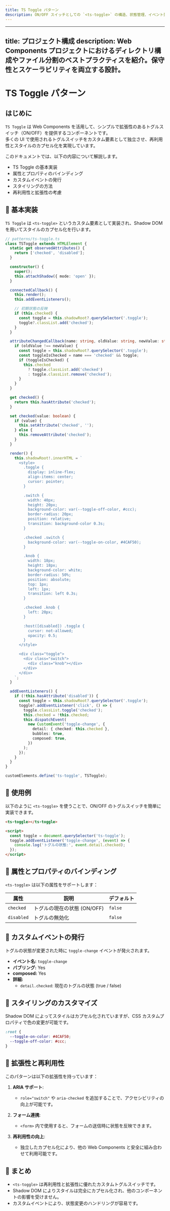 ```yaml
---
title: TS Toggle パターン
description: ON/OFF スイッチとしての `<ts-toggle>` の構造、状態管理、イベント発火、テーマカスタマイズ、アクセシビリティを含めた設計を解説。
---
```

---
title: プロジェクト構成
description: Web Components プロジェクトにおけるディレクトリ構成やファイル分割のベストプラクティスを紹介。保守性とスケーラビリティを両立する設計。
---

# TS Toggle パターン

## はじめに
`TS Toggle` は Web Components を活用して、シンプルで拡張性のあるトグルスイッチ（ON/OFF）を提供するコンポーネントです。  
多くの UI で使用されるトグルスイッチをカスタム要素として独立させ、再利用性とスタイルのカプセル化を実現しています。

このドキュメントでは、以下の内容について解説します。

- TS Toggle の基本実装
- 属性とプロパティのバインディング
- カスタムイベントの発行
- スタイリングの方法
- 再利用性と拡張性の考慮


## 🔹 基本実装
`TS Toggle` は `<ts-toggle>` というカスタム要素として実装され、Shadow DOM を用いてスタイルのカプセル化を行います。

```typescript
// patterns/ts-toggle.ts
class TSToggle extends HTMLElement {
  static get observedAttributes() {
    return ['checked', 'disabled'];
  }

  constructor() {
    super();
    this.attachShadow({ mode: 'open' });
  }

  connectedCallback() {
    this.render();
    this.addEventListeners();

    // 初期状態の反映
    if (this.checked) {
      const toggle = this.shadowRoot?.querySelector('.toggle');
      toggle?.classList.add('checked');
    }
  }

  attributeChangedCallback(name: string, oldValue: string, newValue: string) {
    if (oldValue !== newValue) {
      const toggle = this.shadowRoot?.querySelector('.toggle');
      const toggleIsChecked = name === 'checked' && toggle;
      if (toggleIsChecked) {
        this.checked
          ? toggle.classList.add('checked')
          : toggle.classList.remove('checked');
      }
    }
  }

  get checked() {
    return this.hasAttribute('checked');
  }

  set checked(value: boolean) {
    if (value) {
      this.setAttribute('checked', '');
    } else {
      this.removeAttribute('checked');
    }
  }

  render() {
    this.shadowRoot!.innerHTML = `
      <style>
        .toggle {
          display: inline-flex;
          align-items: center;
          cursor: pointer;
        }

        .switch {
          width: 40px;
          height: 20px;
          background-color: var(--toggle-off-color, #ccc);
          border-radius: 20px;
          position: relative;
          transition: background-color 0.3s;
        }

        .checked .switch {
          background-color: var(--toggle-on-color, #4CAF50);
        }

        .knob {
          width: 18px;
          height: 18px;
          background-color: white;
          border-radius: 50%;
          position: absolute;
          top: 1px;
          left: 1px;
          transition: left 0.3s;
        }

        .checked .knob {
          left: 20px;
        }

        :host([disabled]) .toggle {
          cursor: not-allowed;
          opacity: 0.5;
        }
      </style>

      <div class="toggle">
        <div class="switch">
          <div class="knob"></div>
        </div>
      </div>
    `;
  }

  addEventListeners() {
    if (!this.hasAttribute('disabled')) {
      const toggle = this.shadowRoot?.querySelector('.toggle');
      toggle?.addEventListener('click', () => {
        toggle.classList.toggle('checked');
        this.checked = !this.checked;
        this.dispatchEvent(
          new CustomEvent('toggle-change', {
            detail: { checked: this.checked },
            bubbles: true,
            composed: true,
          })
        );
      });
    }
  }
}

customElements.define('ts-toggle', TSToggle);

```


## 🔹 使用例
以下のように `<ts-toggle>` を使うことで、ON/OFF のトグルスイッチを簡単に実装できます。

```html
<ts-toggle></ts-toggle>

<script>
  const toggle = document.querySelector('ts-toggle');
  toggle.addEventListener('toggle-change', (event) => {
    console.log('トグルの状態:', event.detail.checked);
  });
</script>
```


## 🔹 属性とプロパティのバインディング
`<ts-toggle>` は以下の属性をサポートします：

| 属性         | 説明                         | デフォルト |
|--------------|----------------------------|-----------|
| `checked`   | トグルの現在の状態 (ON/OFF)   | `false`   |
| `disabled`  | トグルの無効化               | `false`   |


## 🔹 カスタムイベントの発行
トグルの状態が変更された時に `toggle-change` イベントが発火されます。

- **イベント名:** `toggle-change`
- **バブリング:** Yes
- **composed:** Yes
- **詳細:** 
  - `detail.checked`: 現在のトグルの状態 (true / false)


## 🔹 スタイリングのカスタマイズ
Shadow DOM によってスタイルはカプセル化されていますが、CSS カスタムプロパティで色の変更が可能です。

```css
:root {
  --toggle-on-color: #4CAF50;
  --toggle-off-color: #ccc;
}
```


## 🔹 拡張性と再利用性
このパターンは以下の拡張性を持っています：

1. **ARIA サポート**:
   - `role="switch"` や `aria-checked` を追加することで、アクセシビリティの向上が可能です。

2. **フォーム連携**:
   - `<form>` 内で使用すると、フォームの送信時に状態を反映できます。

3. **再利用性の向上**:
   - 独立したカプセル化により、他の Web Components と安全に組み合わせて利用可能です。


## 🔹 まとめ
- `<ts-toggle>` は再利用性と拡張性に優れたカスタムトグルスイッチです。
- Shadow DOM によりスタイルは完全にカプセル化され、他のコンポーネントの影響を受けません。
- カスタムイベントにより、状態変更のハンドリングが容易です。